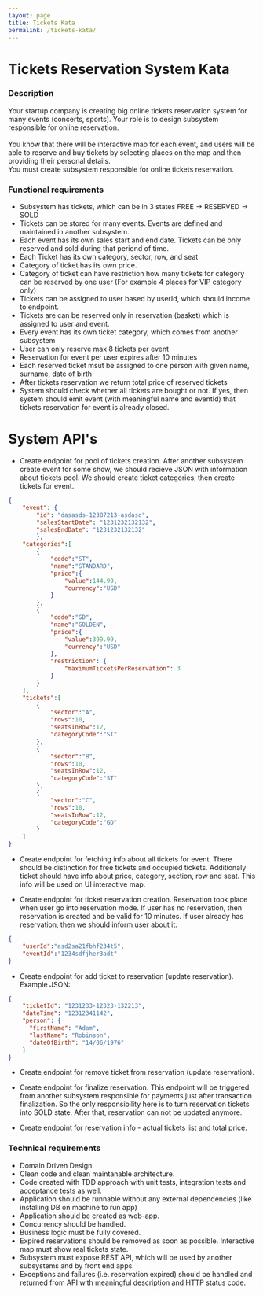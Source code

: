 ```yaml
---
layout: page
title: Tickets Kata 
permalink: /tickets-kata/
---
```



# Tickets Reservation System Kata

### Description

Your startup company is creating big online tickets reservation system for many events (concerts, sports). Your role is to design subsystem responsible for online reservation.
<br><br>
You know that there will be interactive map for each event, and users will be able to reserve and buy tickets by selecting places on the map and then providing their personal details.
<br>
You must create subsystem responsible for online tickets reservation.

### Functional requirements

- Subsystem has tickets, which can be in 3 states FREE -> RESERVED -> SOLD
- Tickets can be stored for many events. Events are defined and maintained in another subsystem.
- Each event has its own sales start and end date. Tickets can be only reserved and sold during that periond of time.
- Each Ticket has its own category, sector, row, and seat
- Category of ticket has its own price.
- Category of ticket can have restriction how many tickets for category can be reserved by one user (For example 4 places for VIP category only)
- Tickets can be assigned to user based by userId, which should income to endpoint.
- Tickets are can be reserved only in reservation (basket) which is assigned to user and event.
- Every event has its own ticket category, which comes from another subsystem
- User can only reserve max 8 tickets per event
- Reservation for event per user expires after 10 minutes
- Each reserved ticket msut be assigned to one person with given name, surname, date of birth
- After tickets reservation we return total price of reserved tickets
- System should check whether all tickets are bought or not. If yes, then system should emit event
(with meaningful name and eventId) that tickets reservation for event is already closed.

# System API's

- Create endpoint for pool of tickets creation. After another subsystem create event for some show, we should recieve JSON with information about tickets pool. We should create ticket categories, then create tickets for event.

```json
{
    "event": {
        "id": "dasasds-12387213-asdasd",
        "salesStartDate": "1231232132132",
        "salesEndDate": "1231232132132"
        },
    "categories":[
        {
            "code":"ST",
            "name":"STANDARD",
            "price":{
                "value":144.99,
                "currency":"USD"
            }
        },
        {
            "code":"GD",
            "name":"GOLDEN",
            "price":{
                "value":399.99,
                "currency":"USD"
            },
            "restriction": {
                "maximumTicketsPerReservation": 3
            }
        }
    ],
    "tickets":[
        {
            "sector":"A",
            "rows":10,
            "seatsInRow":12,
            "categoryCode":"ST"
        },
        {
            "sector":"B",
            "rows":10,
            "seatsInRow":12,
            "categoryCode":"ST"
        },
        {
            "sector":"C",
            "rows":10,
            "seatsInRow":12,
            "categoryCode":"GD"
        }
    ]
}
```

- Create endpoint for fetching info about all tickets for event. There should be distinction for free tickets and occupied tickets.
Additionaly ticket should have info about price, category, section, row and seat. This info will be used on UI interactive map.

- Create endpoint for ticket reservation creation. Reservation took place when user go into reservation mode. If user has no reservation,
then reservation is created and be valid for 10 minutes. If user already has reservation, then we should inform user about it.

```json
{
    "userId":"asd2sa21fbhf234t5",
    "eventId":"1234sdfjher3adt"
}
```

- Create endpoint for add ticket to reservation (update reservation). 
Example JSON:

```json
{
    "ticketId": "1231233-12323-132213",
    "dateTime": "12312341142",
    "person": {
      "firstName": "Adam",
      "lastName": "Robinson",
      "dateOfBirth": "14/06/1976"
    }
}
```

- Create endpoint for remove ticket from reservation (update reservation).

- Create endpoint for finalize reservation. This endpoint will be triggered from another subsystem responsible for payments just after transaction finalization. So the only responsibility here is to turn reservation tickets into SOLD state. 
After that, reservation can not be updated anymore.

- Create endpoint for reservation info - actual tickets list and total price. 

### Technical requirements

- Domain Driven Design.
- Clean code and clean maintanable architecture.
- Code created with TDD approach with unit tests, integration tests and acceptance tests as well.
- Application should be runnable without any external dependencies (like installing DB on machine to run app)
- Application should be created as web-app.
- Concurrency should be handled.
- Business logic must be fully covered.
- Expired reservations should be removed as soon as possible. Interactive map must show real tickets state.
- Subsystem must expose REST API, which will be used by another subsystems and by front end apps.
- Exceptions and failures (i.e. reservation expired) should be handled and returned from API with meaningful description and HTTP status code.